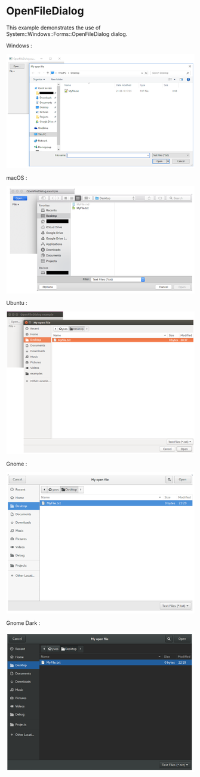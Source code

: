 # OpenFileDialog

This example demonstrates the use of System::Windows::Forms::OpenFileDialog dialog.

Windows :

![GitHub Logo](../../../docs/Pictures/Examples/Forms/OpenFileDialogW.png)

macOS :

![GitHub Logo](../../../docs/Pictures/Examples/Forms/OpenFileDialogM.png)

Ubuntu :

![GitHub Logo](../../../docs/Pictures/Examples/Forms/OpenFileDialogU.png)

Gnome :

![GitHub Logo](../../../docs/Pictures/Examples/Forms/OpenFileDialogG.png)

Gnome Dark :

![GitHub Logo](../../../docs/Pictures/Examples/Forms/OpenFileDialogGD.png)
